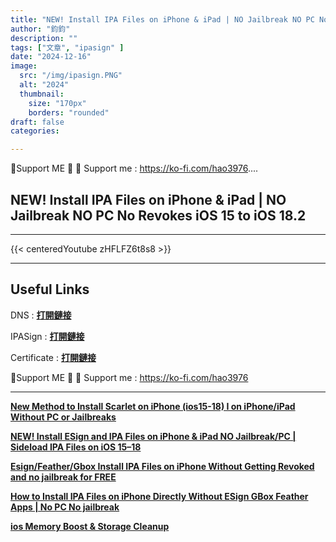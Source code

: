 ```yaml
---
title: "NEW! Install IPA Files on iPhone & iPad | NO Jailbreak NO PC No Revokes iOS 15 to iOS 18.2"
author: "鈞鈞"
description: ""
tags: ["文章", "ipasign" ]
date: "2024-12-16"
image:
  src: "/img/ipasign.PNG"
  alt: "2024"
  thumbnail:
    size: "170px"
    borders: "rounded"
draft: false
categories:

---
```


🤝Support ME 🤝
💸 Support me : https://ko-fi.com/hao3976....
<!--more-->

## **NEW! Install IPA Files on iPhone & iPad | NO Jailbreak NO PC No Revokes iOS 15 to iOS 18.2**

---
{{< centeredYoutube zHFLFZ6t8s8 >}}


---

## **Useful Links**

DNS : **[打開鏈接](https://www.mediafire.com/file/tj89hirqfb81g80/flux-anti.mobileconfig/file)**

IPASign : **[打開鏈接](https://sign.ipasign.cc/)**

Certificate : **[打開鏈接](https://www.mediafire.com/file/sivjzx5zhgno946/China+Mobile+Group+Shandong+Co.,+Ltd.zip/file)**


🤝Support ME 🤝
💸 Support me : https://ko-fi.com/hao3976

---

**[New Method to Install Scarlet on iPhone (ios15-18) I on iPhone/iPad Without PC or Jailbreaks](https://jiun8631.vercel.app/post/scarlet/)**

**[NEW! Install ESign and IPA Files on iPhone & iPad NO Jailbreak/PC | Sideload IPA Files on iOS 15–18](https://jiun8631.vercel.app/post/esign/)**

**[Esign/Feather/Gbox Install IPA Files on iPhone Without Getting Revoked and no jailbreak for FREE](https://jiun8631.vercel.app/post/esign_feather_gbox/)**

**[How to Install IPA Files on iPhone Directly Without ESign GBox Feather Apps | No PC No jailbreak](https://jiun8631.vercel.app/post/shine_vidoe/)**

**[ios Memory Boost & Storage Cleanup](https://jiun8631.vercel.app/post/phone_clean/)**